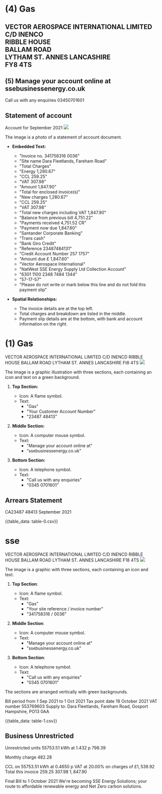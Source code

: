 # (4) Gas 

## VECTOR AEROSPACE INTERNATIONAL LIMITED C/D INENCO <br> RIBBLE HOUSE <br> BALLAM ROAD <br> LYTHAM ST. ANNES LANCASHIRE <br> FY8 4TS

## (5) Manage your account online at ssebusinessenergy.co.uk

Call us with any enquiries 03450701601

## Statement of account

Account for September 2021
![](images/img-0.jpeg)

The image is a photo of a statement of account document. 

- **Embedded Text:**
  - "Invoice no. 341758316 0036"
  - "Site name Dara Fleetlands, Fareham Road"
  - "Total Charges"
  - "Energy 1,280.67"
  - "CCL 259.25"
  - "VAT 307.98"
  - "Amount 1,847.90"
  - "Total for enclosed invoice(s)"
  - "New charges 1,280.67"
  - "CCL 259.25"
  - "VAT 307.98"
  - "Total new charges including VAT 1,847.90"
  - "Balance from previous bill 4,751.22"
  - "Payments received 4,751.52 CR"
  - "Payment now due 1,847.60"
  - "Santander Corporate Banking"
  - "Trans cash"
  - "Bank Giro Credit"
  - "Reference 23487484131"
  - "Credit Account Number 257 1757"
  - "Amount due £ 1,847.60"
  - "Vector Aerospace International"
  - "NatWest SSE Energy Supply Ltd Collection Account"
  - "6301 1100 2348 7484 1344"
  - "57-17-57"
  - "Please do not write or mark below this line and do not fold this payment slip"

- **Spatial Relationships:**
  - The invoice details are at the top left.
  - Total charges and breakdown are listed in the middle.
  - Payment slip details are at the bottom, with bank and account information on the right.

# (1) Gas 

VECTOR AEROSPACE INTERNATIONAL LIMITED C/D INENCD
RIBBLE HOUSE
BALLAM ROAD
LYTHAM ST. ANNES LANCASHIRE
Ft8 4TS
![](images/img-1.jpeg)

The image is a graphic illustration with three sections, each containing an icon and text on a green background.

1. **Top Section:**
   - Icon: A flame symbol.
   - Text: 
     - "Gas"
     - "Your Customer Account Number"
     - "23487 48413"

2. **Middle Section:**
   - Icon: A computer mouse symbol.
   - Text:
     - "Manage your account online at"
     - "ssebusinessenergy.co.uk"

3. **Bottom Section:**
   - Icon: A telephone symbol.
   - Text:
     - "Call us with any enquiries"
     - "0345 0701601"

## Arrears Statement

CA23487 48413 September 2021

{{table_data: table-0.csv}}

# sse 

VECTOR AEROSPACE INTERNATIONAL LIMITED C/D INENCD
RIBBLE HOUSE
BALLAM ROAD
LYTHAM ST. ANNES LANCASHIRE
F18 4TS
![](images/img-2.jpeg)

The image is a graphic with three sections, each containing an icon and text. 

1. **Top Section**:
   - Icon: A flame symbol.
   - Text: 
     - "Gas"
     - "Your site reference / invoice number"
     - "341758316 / 0036"

2. **Middle Section**:
   - Icon: A computer mouse symbol.
   - Text:
     - "Manage your account online at"
     - "ssebusinessenergy.co.uk"

3. **Bottom Section**:
   - Icon: A telephone symbol.
   - Text:
     - "Call us with any enquiries"
     - "0345 0701601"

The sections are arranged vertically with green backgrounds.

Bill period from 1 Sep 2021 to 1 Oct 2021
Tax point date 19 October 2021
VAT number 553769603
Supply to: Dara Fleetlands, Fareham Road, Gosport Hampshire, PO13 0AA

{{table_data: table-1.csv}}

## Business Unrestricted

Unrestricted units
55753.51 kWh at 1.432 p
798.39

Monthly charge
482.28

CCL on 55753.51 kWh at 0.4650 p
VAT at $20.00 \%$ on charges of $£ 1,539.92$
Total this invoice
$259.25$
307.98
$1,847.90$

Final Bill to 1 October 2021
We're becoming SSE Energy Solutions; your route to affordable renewable energy and Net Zero carbon solutions.
